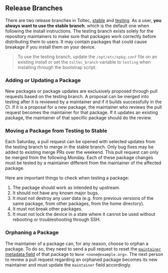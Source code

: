 ## Release Branches

There are two release branches in Toltec, [stable](https://toltec-dev.org/stable) and [testing](https://toltec-dev.org/testing).
As a user, **you always want to use the stable branch**, which is the default one when following the install instructions.
The testing branch exists solely for the repository maintainers to make sure that packages work correctly before distributing them to users.
It may contain packages that could cause breakage if you install them on your device.

> To use the testing branch, update the `/opt/etc/opkg.conf` file on an existing install or set the `toltec_branch` variable to `testing` when installing through the bootstrap script.

### Adding or Updating a Package

New packages or package updates are exclusively proposed through pull requests based on the testing branch.
A proposal can be merged into testing after it is reviewed by a maintainer and if it builds successfully in the CI.
If it is a proposal for a new package, the maintainer who reviews the pull request becomes the maintainer for that package.
If it updates an existing package, the maintainer of that specific package should do the review.

### Moving a Package from Testing to Stable

Each Saturday, a pull request can be opened with selected updates from the testing branch to merge in the stable branch.
Only bug fixes may be added to existing merge PRs over the weekend.
This pull request can only be merged from the following Monday.
Each of these package changes must be tested by a maintainer different from the maintainer of the affected package.

Here are important things to check when testing a package:

1. The package should work as intended by upstream.
2. It should not have any known major bugs.
3. It must not destroy any user data (e.g. from previous versions of the same package, from other packages, from the home directory).
4. It must not break other packages.
5. It must not lock the device in a state where it cannot be used without rebooting or troubleshooting through SSH.

### Orphaning a Package

The maintainer of a package can, for any reason, choose to orphan a package.
To do so, they need to send a pull request to reset the [`maintainer` metadata field](docs/package.md#maintainer-required) of that package to `None <none@example.org>`.
The next person to review a pull request regarding an orphaned package becomes its new maintainer and must update the `maintainer` field accordingly.
